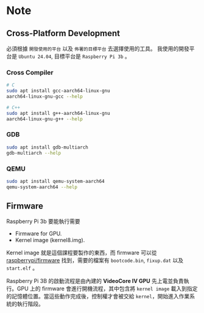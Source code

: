 # Note

## Cross-Platform Development

必須根據 `開發使用的平台` 以及 `佈署的目標平台` 去選擇使用的工具。
我使用的開發平台是 `Ubuntu 24.04`, 目標平台是 `Raspberry Pi 3b` 。

### Cross Compiler

```bash
# C
sudo apt install gcc-aarch64-linux-gnu
aarch64-linux-gnu-gcc --help

# C++
sudo apt install g++-aarch64-linux-gnu
aarch64-linux-gnu-g++ --help
```

### GDB

```bash
sudo apt install gdb-multiarch
gdb-multiarch --help
```

### QEMU

```bash
sudo apt install qemu-system-aarch64
qemu-system-aarch64 --help
```

## Firmware

Raspberry Pi 3b 要能執行需要
- Firmware for GPU.
- Kernel image (kernel8.img).

Kernel image 就是這個課程要製作的東西，而 firmware 可以從 [raspberrypi/firmware](https://github.com/raspberrypi/firmware/tree/master/boot) 找到，需要的檔案有 `bootcode.bin`, `fixup.dat` 以及 `start.elf` 。

Raspberry Pi 3B 的啟動流程是由內建的 **VideoCore IV GPU** 先上電並負責執行。GPU 上的 firmware 會進行開機流程，其中包含將 `kernel image` 載入到指定的記憶體位置。當這些動作完成後，控制權才會被交給 `kernel`，開始進入作業系統的執行階段。